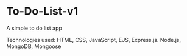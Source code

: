 # To-Do-List-v1
A simple to do list app

Technologies used:
HTML, CSS, JavaScript, EJS, Express.js. Node.js, MongoDB, Mongoose
